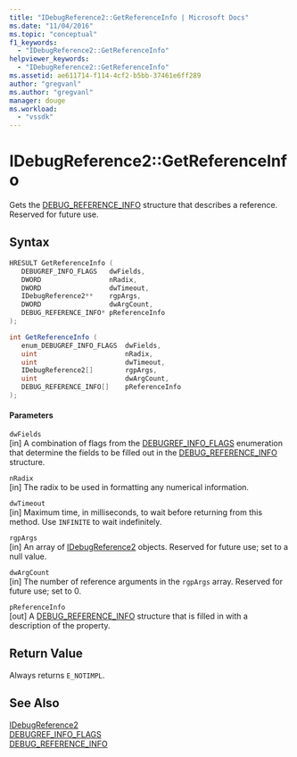 ```yaml
---
title: "IDebugReference2::GetReferenceInfo | Microsoft Docs"
ms.date: "11/04/2016"
ms.topic: "conceptual"
f1_keywords: 
  - "IDebugReference2::GetReferenceInfo"
helpviewer_keywords: 
  - "IDebugReference2::GetReferenceInfo"
ms.assetid: ae611714-f114-4cf2-b5bb-37461e6ff289
author: "gregvanl"
ms.author: "gregvanl"
manager: douge
ms.workload: 
  - "vssdk"
---
```

# IDebugReference2::GetReferenceInfo
Gets the [DEBUG_REFERENCE_INFO](../../../extensibility/debugger/reference/debug-reference-info.md) structure that describes a reference. Reserved for future use.  
  
## Syntax  
  
```cpp  
HRESULT GetReferenceInfo (   
   DEBUGREF_INFO_FLAGS   dwFields,  
   DWORD                 nRadix,  
   DWORD                 dwTimeout,  
   IDebugReference2**    rgpArgs,  
   DWORD                 dwArgCount,  
   DEBUG_REFERENCE_INFO* pReferenceInfo  
);  
```  
  
```csharp  
int GetReferenceInfo (   
   enum_DEBUGREF_INFO_FLAGS  dwFields,  
   uint                      nRadix,  
   uint                      dwTimeout,  
   IDebugReference2[]        rgpArgs,  
   uint                      dwArgCount,  
   DEBUG_REFERENCE_INFO[]    pReferenceInfo  
);  
```  
  
#### Parameters  
 `dwFields`  
 [in] A combination of flags from the [DEBUGREF_INFO_FLAGS](../../../extensibility/debugger/reference/debugref-info-flags.md) enumeration that determine the fields to be filled out in the [DEBUG_REFERENCE_INFO](../../../extensibility/debugger/reference/debug-reference-info.md) structure.  
  
 `nRadix`  
 [in] The radix to be used in formatting any numerical information.  
  
 `dwTimeout`  
 [in] Maximum time, in milliseconds, to wait before returning from this method. Use `INFINITE` to wait indefinitely.  
  
 `rgpArgs`  
 [in] An array of [IDebugReference2](../../../extensibility/debugger/reference/idebugreference2.md) objects. Reserved for future use; set to a null value.  
  
 `dwArgCount`  
 [in] The number of reference arguments in the `rgpArgs` array. Reserved for future use; set to 0.  
  
 `pReferenceInfo`  
 [out] A [DEBUG_REFERENCE_INFO](../../../extensibility/debugger/reference/debug-reference-info.md) structure that is filled in with a description of the property.  
  
## Return Value  
 Always returns `E_NOTIMPL`.  
  
## See Also  
 [IDebugReference2](../../../extensibility/debugger/reference/idebugreference2.md)   
 [DEBUGREF_INFO_FLAGS](../../../extensibility/debugger/reference/debugref-info-flags.md)   
 [DEBUG_REFERENCE_INFO](../../../extensibility/debugger/reference/debug-reference-info.md)